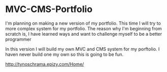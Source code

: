 # MVC-CMS-Portfolio
I'm planning on making a new version of my portfolio. This time I will try to more complex system for my portfolio. The reason why I'm beginning from scratch is, I have learned ways and want to challenge myself to be a better programmer

In this version I will build my own MVC and CMS system for my porftolio. I haven never build one my own so this is going to be fun.

http://tynoschrama.epizy.com/Home/
